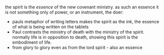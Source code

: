 the spirit is the _essence_ of the new covenant ministry. as such an essence it is not something only of power, or an instrument, the doer:
- pauls metaphor of writing letters makes the spirit as the ink, the essence of what is being written on the tablets
- Paul contrasts the ministry of death with the ministry of the spirit. normally life is in opposition to death, showing this spirit is the embodiment of life.
- from glory to glory even as from the lord spirit - also an essence
